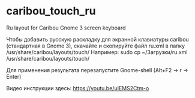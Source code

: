 # caribou_touch_ru
Ru layout for Caribou Gnome 3 screen keyboard

Чтобы добавить русскую раскладку для экранной клавиатуры caribou (стандартная в Gnome 3),
скачайте и скопируйте файл ru.xml в папку /usr/share/caribou/layouts/touch/
Например:
sudo cp ~/Загрузки/ru.xml /usr/share/caribou/layouts/touch/

Для применения результата перезапустите Gnome-shell (Alt+F2 -> r -> Enter)

Видео инструкции здесь: https://youtu.be/uIEMS2Ctm-o
